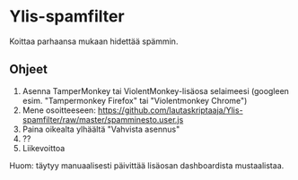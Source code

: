 # Ylis-spamfilter
Koittaa parhaansa mukaan hidettää spämmin.

## Ohjeet
1. Asenna TamperMonkey tai ViolentMonkey-lisäosa selaimeesi (googleen esim. "Tampermonkey Firefox" tai "Violentmonkey Chrome")
2. Mene osoitteeseen: https://github.com/lautaskriptaaja/Ylis-spamfilter/raw/master/spamminesto.user.js
3. Paina oikealta ylhäältä "Vahvista asennus"
4. ??
5. Liikevoittoa

Huom: täytyy manuaalisesti päivittää lisäosan dashboardista mustaalistaa.
